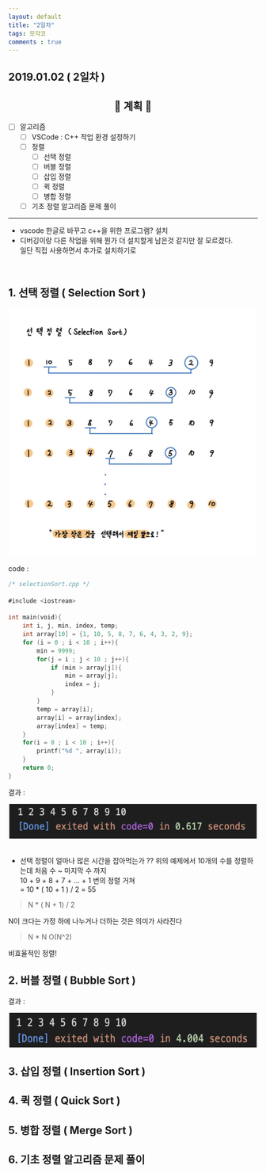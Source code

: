 ```yaml
---
layout: default
title: "2일차"
tags: 모각코
comments : true
---
```


## 2019.01.02 ( 2일차 )

## <center>📝 계획 📝</center>  

- [ ] 알고리즘
    - [ ] VSCode : C++ 작업 환경 설정하기
    - [ ] 정렬
        - [ ] 선택 정렬
        - [ ] 버블 정렬
        - [ ] 삽입 정렬
        - [ ] 퀵 정렬
        - [ ] 병합 정렬
    - [ ] 기초 정렬 알고리즘 문제 풀이

***

- vscode 한글로 바꾸고 c++을 위한 프로그램? 설치
- 디버깅이랑 다른 작업을 위해 뭔가 더 설치할게 남은것 같지만 잘 모르겠다.  
일단 직접 사용하면서 추가로 설치하기로

<br>

## 1. 선택 정렬 ( Selection Sort )


<center><img src="https://github.com/DobiIsFree/DobiIsFree.github.io/blob/master/photos/day2/1.jpeg?raw=true" width="500" height="500"></center>

code :  


```go
/* selectionSort.cpp */

#include <iostream>

int main(void){
    int i, j, min, index, temp;
    int array[10] = {1, 10, 5, 8, 7, 6, 4, 3, 2, 9};
    for (i = 0 ; i < 10 ; i++){
        min = 9999;
        for(j = i ; j < 10 ; j++){
            if (min > array[j]){
                min = array[j];
                index = j;
            }
        }
        temp = array[i];
        array[i] = array[index];
        array[index] = temp;
    }
    for(i = 0 ; i < 10 ; i++){
        printf("%d ", array[i]);
    }
    return 0;
}
```
결과 : 
<center><img src="https://github.com/DobiIsFree/DobiIsFree.github.io/blob/master/photos/day2/result_selection.png?raw=true" width="500" height="70"></center>



<br>

- 선택 정렬이 얼마나 많은 시간을 잡아먹는가 ??
위의 예제에서 10개의 수를 정렬하는데 처음 수 ~ 마지막 수 까지  
10 + 9 + 8 + 7 + ... + 1 번의 정렬 거쳐  
= 10 * ( 10 + 1 ) / 2 = 55  

> N * ( N + 1) / 2

N이 크다는 가정 하에 나누거나 더하는 것은 의미가 사라진다

> N * N
> O(N^2)

비효율적인 정렬!

## 2. 버블 정렬 ( Bubble Sort )

결과 : 
<center><img src="https://github.com/DobiIsFree/DobiIsFree.github.io/blob/master/photos/day2/result_bubble.png?raw=true" width="500" height="70"></center>

## 3. 삽입 정렬 ( Insertion Sort )

## 4. 퀵 정렬 ( Quick Sort )

## 5. 병합 정렬 ( Merge Sort )

## 6. 기초 정렬 알고리즘 문제 풀이